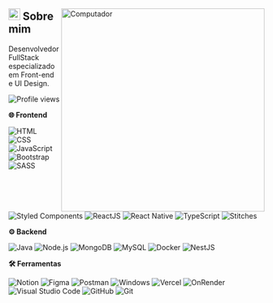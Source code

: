 <div>
  <img
    src="https://raw.githubusercontent.com/MicaelliMedeiros/micaellimedeiros/master/image/computer-illustration.png" 
    width="400px"
    align="right"
    alt="Computador"
  >
  <div>
    <h2>
      <span><img src="https://imgur.com/YBRZguG.gif" width="23px" height="23px"></span>
      Sobre mim
    </h2>
    <p align="left">
      Desenvolvedor FullStack especializado em Front-end e UI Design.
      <p align="left"> <img src="https://komarev.com/ghpvc/?username=edilandosaturnino" color="#2F6DB9" alt="Profile views" /> </p>
    </p>
    <div>
      <p align="left">
        <strong>🌐 Frontend</strong>
      </p>
      <p align="left">
        <img src="https://img.shields.io/badge/-HTML-05122A?style=for-the-badge&logo=html5" alt="HTML">
        <img src="https://img.shields.io/badge/-CSS-05122A?style=for-the-badge&logo=CSS3&logoColor=1572B6" alt="CSS">
        <img src="https://img.shields.io/badge/-JavaScript-05122A?style=for-the-badge&logo=javascript" alt="JavaScript">
        <img src="https://img.shields.io/badge/-bootstrap-05122A?style=for-the-badge&logo=bootstrap" alt="Bootstrap">
        <img src="https://img.shields.io/badge/-sass-05122A?style=for-the-badge&logo=sass&logoColor=CC6699" alt="SASS">
        <img src="https://img.shields.io/badge/-styledcomponents-05122A?style=for-the-badge&logo=styledcomponents&logoColor=CC6699" alt="Styled Components">
        <img src="https://img.shields.io/badge/-reactjs-05122A?style=for-the-badge&logo=react&logoColor=2F6DB9" alt="ReactJS">
        <img src="https://img.shields.io/badge/-reactnative-05122A?style=for-the-badge&logo=react&logoColor=ffffff" alt="React Native">
        <img src="https://img.shields.io/badge/-typescript-05122A?style=for-the-badge&logo=typescript&logoColor=2F6DB9" alt="TypeScript">
        <img src="https://img.shields.io/badge/-stitches-05122A?style=for-the-badge&logo=stitches&logoColor=2F6DB9" alt="Stitches">
      </p>
    </div>
  </div>
</div>

<div>
  <p align="left">
    <strong>⚙️ Backend</strong>
  </p>
  <p align="left">
    <img src="https://img.shields.io/badge/-Java-05122A?style=for-the-badge&logo=java&logoColor=white" alt="Java">
    <img src="https://img.shields.io/badge/-nodejs-05122A?style=for-the-badge&logo=nodedotjs" alt="Node.js">
    <img src="https://img.shields.io/badge/-mongodb-05122A?style=for-the-badge&logo=mongodb" alt="MongoDB">
    <img src="https://img.shields.io/badge/-MySQL-05122A?style=for-the-badge&logo=mysql&logoColor=4479A1" alt="MySQL">
    <img src="https://img.shields.io/badge/-Docker-05122A?style=for-the-badge&logo=docker&logoColor=0db7ed" alt="Docker">
    <img src="https://img.shields.io/badge/-NestJS-05122A?style=for-the-badge&logo=nestjs&logoColor=e0234e" alt="NestJS">
  </p>
</div>

<div>
  <p align="left">
    <strong>🛠️ Ferramentas</strong>
  </p>
  <p align="left">
    <img src="https://img.shields.io/badge/-Notion-05122A?style=for-the-badge&logo=notion" alt="Notion">
    <img src="https://img.shields.io/badge/-Figma-05122A?style=for-the-badge&logo=figma" alt="Figma">
    <img src="https://img.shields.io/badge/-Postman-05122A?style=for-the-badge&logo=postman" alt="Postman">
    <img src="https://img.shields.io/badge/-Windows-05122A?style=for-the-badge&logo=windows" alt="Windows">
    <img src="https://img.shields.io/badge/-Vercel-05122A?style=for-the-badge&logo=vercel" alt="Vercel">
    <img src="https://img.shields.io/badge/-OnRender-05122A?style=for-the-badge&logo=onrender" alt="OnRender">
    <img src="https://img.shields.io/badge/-VSCode-05122A?style=for-the-badge&logo=visualstudiocode" alt="Visual Studio Code">
    <img src="https://img.shields.io/badge/-GitHub-05122A?style=for-the-badge&logo=github" alt="GitHub">
    <img src="https://img.shields.io/badge/-Git-05122A?style=for-the-badge&logo=git" alt="Git">
  </p>
</div>
